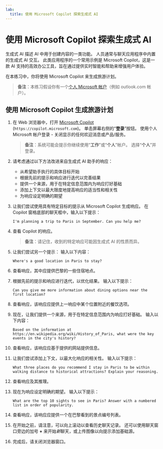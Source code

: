 ```yaml
---
lab:
  title: 使用 Microsoft Copilot 探索生成式 AI
---
```

# 使用 Microsoft Copilot 探索生成式 AI

生成式 AI 描述 AI 中用于创建内容的一类功能。 人员通常与聊天应用程序中内置的生成式 AI 交互。 此类应用程序的一个常用示例是 Microsoft Copilot，这是一款 AI 支持的高效办公工具，旨在通过提供实时智能和帮助来增强用户体验。 

在本练习中，你将使用 Microsoft Copilot 来生成旅游计划。

> **备注**：本练习假设你有一个[个人 Microsoft 帐户](https://signup.live.com)（例如 outlook.com 帐户）。

## 使用 Microsoft Copilot 生成旅游计划

1. 在 Web 浏览器中，打开 [Microsoft Copilot](https://copilot.microsoft.com) (`https://copilot.microsoft.com`)。 单击屏幕右侧的“**登录**”按钮。 使用个人 Microsoft 帐户登录 - 关闭显示的任何欢迎消息或产品/服务。

    >**备注**：系统可能会提示你继续使用“**工作**”或“**个人**”帐户。 选择“**个人**”并登录。 

1. 请考虑通过以下方法改进来自生成式 AI 助手的响应：
    - 从希望助手执行的具体目标开始
    - 根据先前的提示和响应进行迭代以完善结果
    - 提供一个来源，用于在特定信息范围内为响应打好基础
    - 添加上下文以最大限度地提高响应的适当性和相关性
    - 为响应设定明确的期望

1. 让我们尝试使用具有特定目标的提示从 Microsoft Copilot 生成响应。 在 Copilot 窗格底部的聊天框中，输入以下提示：

    ```prompt
    I'm planning a trip to Paris in September. Can you help me?
    ```

1. 查看 Copilot 的响应。 

    >**备注**：请记住，收到的特定响应可能因生成式 AI 的性质而异。
 
1. 让我们尝试另一个提示： 输入以下内容：

    ```prompt
    Where's a good location in Paris to stay? 
    ```

1. 查看响应，其中应提供巴黎的一些住宿地点。

1. 根据先前的提示和响应进行迭代，以优化结果。 输入以下提示：
    
    ```prompt
    Can you give me more information about dining options near the first location?
    ``` 

1. 查看响应，该响应应提供上一响应中某个位置附近的餐饮选项。 

1. 现在，让我们提供一个来源，用于在特定信息范围内为响应打好基础。 输入以下内容： 
    
    ```prompt
    Based on the information at https://en.wikipedia.org/wiki/History_of_Paris, what were the key events in the city's history?
    ```

1. 查看响应，该响应应基于提供的网站提供信息。 

1. 让我们尝试添加上下文，以最大化响应的相关性。 输入以下提示： 

    ```prompt
    What three places do you recommend I stay in Paris to be within walking distance to historical attractions? Explain your reasoning.
    ```

1. 查看响应及其推理。  

1. 现在为响应设定明确的期望。 输入以下提示：
    
    ```prompt
    What are the top 10 sights to see in Paris? Answer with a numbered list in order of popularity.
    ```

1. 查看响应，该响应应提供一个在巴黎看到的景点编号列表。

1. 在开始之前，请注意，可以向上滚动以查看历史聊天记录。 还可以使用聊天窗口旁边的加号 **+** 来开始*新*聊天，或上传图像以向提示添加基础源。    

1. 完成后，请关闭浏览器窗口。 
